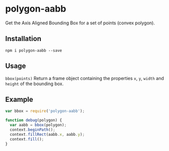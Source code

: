 polygon-aabb
===

Get the Axis Aligned Bounding Box for a set of points (convex polygon).

## Installation

`npm i polygon-aabb --save`

## Usage

`bbox(points)`
Return a frame object containing the properties `x`, `y`, `width` and `height` of the bounding box.

## Example
```js
var bbox = require('polygon-aabb');

function debug(polygon) {
  var aabb = bbox(polygon);
  context.beginPath();
  context.fillRect(aabb.x, aabb.y);
  context.fill();
}

```